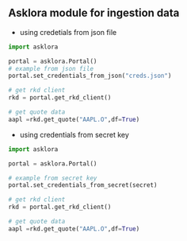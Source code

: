## Asklora module for ingestion data
- using credetials from json file
```python
import asklora

portal = asklora.Portal()
# example from json file
portal.set_credentials_from_json("creds.json")

# get rkd client
rkd = portal.get_rkd_client()

# get quote data
aapl =rkd.get_quote("AAPL.O",df=True)
```
- using credentials from secret key
```python
import asklora

portal = asklora.Portal()

# example from secret key
portal.set_credentials_from_secret(secret)

# get rkd client
rkd = portal.get_rkd_client()

# get quote data
aapl =rkd.get_quote("AAPL.O",df=True)
```
